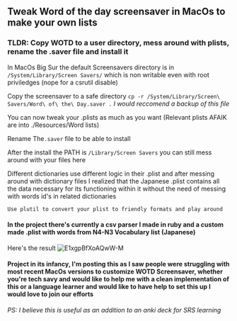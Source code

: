 ## Tweak Word of the day screensaver in MacOs to make your own lists

### TLDR: Copy WOTD to a user directory, mess around with plists, rename the .saver file and install it

In MacOs Big Sur the default Screensavers directory is in `/System/Library/Screen Savers/` which is non writable even with root priviledges (nope for a csrutil disable)

Copy the screensaver to a safe directory `cp -r /System/Library/Screen\ Savers/Word\ of\ the\ Day.saver .`
*I would reccomend a backup of this file*

You can now tweak your .plists as much as you want (Relevant plists AFAIK are into ./Resources/Word lists)

Rename The`.saver` file to be able to install

After the install the PATH is `/Library/Screen Savers` you can still mess around with your files here

Different dictionaries use different logic in their .plist and after messing around with dictionary files I realized that the Japanese .plist contains all the data necessary for its functioning within it without the need of messing with words id's in related dictionaries

`Use plutil to convert your plist to friendly formats and play around`

#### In the project there's currently a csv parser I made in ruby and a custom made .plist with words from N4-N3 Vocabulary list (Japanese)

Here's the result ![E1xgpBfXoAQwW-M](https://user-images.githubusercontent.com/50523188/120007580-584ab980-bfda-11eb-9301-3d94862f0b99.jpg)


#### Project in its infancy, I'm posting this as I saw people were struggling with most recent MacOs versions to customize WOTD Screensaver, whether you're tech savy and would like to help me with a clean implementation of this or a language learner and would like to have help to set this up I would love to join our efforts

*PS: I believe this is useful as an addition to an anki deck for SRS learning*
